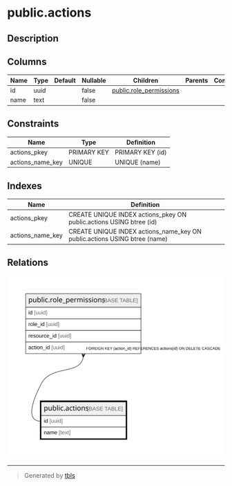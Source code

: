 # public.actions

## Description

## Columns

| Name | Type | Default | Nullable | Children | Parents | Comment |
| ---- | ---- | ------- | -------- | -------- | ------- | ------- |
| id | uuid |  | false | [public.role_permissions](public.role_permissions.md) |  |  |
| name | text |  | false |  |  |  |

## Constraints

| Name | Type | Definition |
| ---- | ---- | ---------- |
| actions_pkey | PRIMARY KEY | PRIMARY KEY (id) |
| actions_name_key | UNIQUE | UNIQUE (name) |

## Indexes

| Name | Definition |
| ---- | ---------- |
| actions_pkey | CREATE UNIQUE INDEX actions_pkey ON public.actions USING btree (id) |
| actions_name_key | CREATE UNIQUE INDEX actions_name_key ON public.actions USING btree (name) |

## Relations

![er](public.actions.svg)

---

> Generated by [tbls](https://github.com/k1LoW/tbls)
